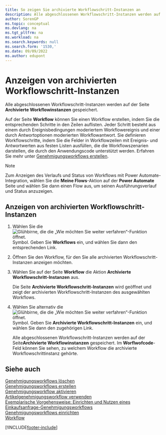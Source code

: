```yaml
---
title: So zeigen Sie archivierte Workflowschritt-Instanzen an
description: Alle abgeschlossenen Workflowschritt-Instanzen werden auf der Seite „Archivierte Workflowinstanzen“gespeichert. Jeder Schritt besteht aus einem Workflow-Ereignis und einer Workflow-Antwort.
author: SorenGP
ms.topic: conceptual
ms.devlang: na
ms.tgt_pltfrm: na
ms.workload: na
ms.search.keywords: null
ms.search.form: '1530,'
ms.date: 09/09/2022
ms.author: edupont
---
```

# <a name="view-archived-workflow-step-instances"></a><a name="view-archived-workflow-step-instances"></a>Anzeigen von archivierten Workflowschritt-Instanzen

Alle abgeschlossenen Workflowschritt-Instanzen werden auf der Seite **Archivierte Workflowinstanzen** gespeichert.  

Auf der Seite **Workflow** können Sie einen Workflow erstellen, indem Sie die entsprechenden Schritte in den Zeilen auflisten. Jeder Schritt besteht aus einem durch Ereignisbedingungen moderiertem Workflowereignis und einer durch Antwortoptionen moderierten Workflowantwort. Sie definieren Workflowschritte, indem Sie die Felder in Workflowzeilen mit Ereignis- und Antwortwerten aus festen Listen ausfüllen, die die Workflowszenarien darstellen, die durch den Anwendungscode unterstützt werden. Erfahren Sie mehr unter [Genehmigungsworkflows erstellen](across-how-to-create-workflows.md).  

> [!NOTE]
> Zum Anzeigen des Verlaufs und Status von Workflows mit Power Automate-Integration, wählen Sie die **Meine Flows**-Aktion auf der **Power Automate** Seite und wählen Sie dann einen Flow aus, um seinen Ausführungsverlauf und Status anzuzeigen.

## <a name="to-view-archived-workflow-step-instances"></a><a name="to-view-archived-workflow-step-instances"></a>Anzeigen von archivierten Workflowschritt-Instanzen

1. Wählen Sie die ![Glühbirne, die die „Wie möchten Sie weiter verfahren“-Funktion öffnet.](media/ui-search/search_small.png "Wie möchten Sie weiter verfahren?") Symbol. Geben Sie **Workflows** ein, und wählen Sie dann den entsprechenden Link.  
2. Öffnen Sie den Workflow, für den Sie alle archivierten Workflowschritt-Instanzen anzeigen möchten.  
3. Wählen Sie auf der Seite **Workflow** die Aktion **Archivierte Workflowschritt-Instanzen** aus.  

   Die Seite **Archivierte Workflowschritt-Instanzen** wird geöffnet und zeigt der archivierten Workflowschritt-Instanzen des ausgewählten Workflows.  
4. Wählen Sie alternativ die ![Glühbirne, die die „Wie möchten Sie weiter verfahren“-Funktion öffnet.](media/ui-search/search_small.png "Wie möchten Sie weiter verfahren?") Symbol. Geben Sie **Archivierte Workflowschritt-Instanzen** ein, und wählen Sie dann den zugehörigen Link.  

   Alle abgeschlossenen Workflowschritt-Instanzen werden auf der Seite**Archivierte Workflowinstanzen** gespeichert. Im **Worflwofcode**-Feld können Sie sehen, zu welchem Workflow die archivierte Workflowschrittinstanz gehörte.  

## <a name="see-also"></a><a name="see-also"></a>Siehe auch

[Genehmigungsworkflows löschen](across-how-to-delete-workflows.md)  
[Genehmigungsworkflows erstellen](across-how-to-create-workflows.md)  
[Genehmigungsworkflow aktivieren](across-how-to-enable-workflows.md)  
[Artikelgenehmigungsworkflow verwenden](across-use-workflows.md)  
[Exemplarische Vorgehensweise: Einrichten und Nutzen eines Einkaufsanfrage-Genehmigungsworkflows](walkthrough-setting-up-and-using-a-purchase-approval-workflow.md)  
[Genehmigungsworkflows einrichten](across-set-up-workflows.md)  
[Workflow](across-workflow.md)

[!INCLUDE[footer-include](includes/footer-banner.md)]
